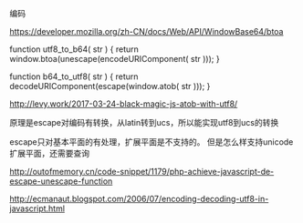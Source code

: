 编码

https://developer.mozilla.org/zh-CN/docs/Web/API/WindowBase64/btoa

function utf8_to_b64( str ) {
    return window.btoa(unescape(encodeURIComponent( str )));
}

function b64_to_utf8( str ) {
    return decodeURIComponent(escape(window.atob( str )));
}


http://levy.work/2017-03-24-black-magic-js-atob-with-utf8/

原理是escape对编码有转换，从latin转到ucs，所以能实现utf8到ucs的转换

escape只对基本平面的有处理，扩展平面是不支持的。
但是怎么样支持unicode扩展平面，还需要查询

http://outofmemory.cn/code-snippet/1179/php-achieve-javascript-de-escape-unescape-function

http://ecmanaut.blogspot.com/2006/07/encoding-decoding-utf8-in-javascript.html
